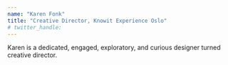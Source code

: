 ```yaml
---
name: "Karen Fonk"
title: "Creative Director, Knowit Experience Oslo"
# twitter_handle: 
---
```

Karen is a dedicated, engaged, exploratory, and curious designer turned creative director. 
